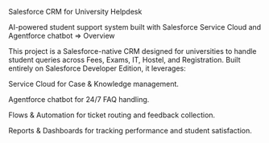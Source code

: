 Salesforce CRM for University Helpdesk

AI-powered student support system built with Salesforce Service Cloud and Agentforce chatbot
=> Overview

This project is a Salesforce-native CRM designed for universities to handle student queries across Fees, Exams, IT, Hostel, and Registration.
Built entirely on Salesforce Developer Edition, it leverages:

Service Cloud for Case & Knowledge management.

Agentforce chatbot for 24/7 FAQ handling.

Flows & Automation for ticket routing and feedback collection.

Reports & Dashboards for tracking performance and student satisfaction.
